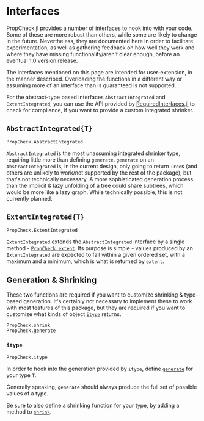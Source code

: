 # Interfaces

PropCheck.jl provides a number of interfaces to hook into with your code. Some of these are more
robust than others, while some are likely to change in the future. Nevertheless, they
are documented here in order to facilitate experimentation, as well as gathering feedback
on how well they work and where they have missing functionality/aren't clear enough, before an
eventual 1.0 version release.

The interfaces mentioned on this page are intended for user-extension, in the manner described.
Overloading the functions in a different way or assuming more of an interface than is guaranteed
is not supported.

For the abstract-type based interfaces `AbstractIntegrated` and `ExtentIntegrated`, you can use
the API provided by [RequiredInterfaces.jl](https://github.com/Seelengrab/RequiredInterfaces.jl)
to check for compliance, if you want to provide a custom integrated shrinker.

## `AbstractIntegrated{T}`

```@docs
PropCheck.AbstractIntegrated
```

`AbstractIntegrated` is the most unassuming integrated shrinker type, requiring little more than
defining `generate`. `generate` on an `AbstractIntegrated` is, in the current design, only going
to return `Tree`s (and others are unlikely to work/not supported by the rest of the package), but
that's not technically necessary. A more sophisticated generation process than the implicit & lazy
unfolding of a tree could share subtrees, which would be more like a lazy graph. While technically
possible, this is not currently planned.

## `ExtentIntegrated{T}`

```@docs
PropCheck.ExtentIntegrated
```

`ExtentIntegrated` extends the `AbstractIntegrated` interface by a single method - [`PropCheck.extent`](@ref).
Its purpose is simple - values produced by an `ExtentIntegrated` are expected to fall within a given
ordered set, with a maximum and a minimum, which is what is returned by `extent`.

## Generation & Shrinking

These two functions are required if you want to customize shrinking & type-based generation.
It's certainly not necessary to implement these to work with most features of this package,
but they are required if you want to customize what kinds of object [`itype`](@ref) returns.

```@docs
PropCheck.shrink
PropCheck.generate
```

### `itype`

```@docs
PropCheck.itype
```

In order to hook into the generation provided by `itype`, define [`generate`](@ref) for your type `T`.

Generally speaking, `generate` should always produce the full set of possible values of a type.

Be sure to also define a shrinking function for your type, by adding a method to [`shrink`](@ref).